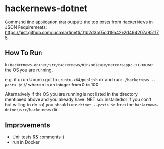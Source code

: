 # hackernews-dotnet

Command line application that outputs the top posts from HackerNews in JSON
Requirements: https://gist.github.com/lucamartinetti/01b2d3b05cd19a42e2d494202a951175

## How To Run
In `hackernews-dotnet/src/hackernews/bin/Release/netcoreapp2.0` choose the OS you are running.

e.g. if u run Ubuntu got to `ubuntu-x64/publish` dir and run:
 `./hackernews --posts $n`  // where n is an integer from 0 to 100 


Alternatively if the OS you are running is not listed in the directory mentioned above and you already have .NET sdk installed(or if you don't but willing to do so) you should run:
`dotnet --posts $n` from the `hackernews-dotnet/src/hackernews` dir.


## Improvements
   - Unit tests && comments :)
   - run in Docker
